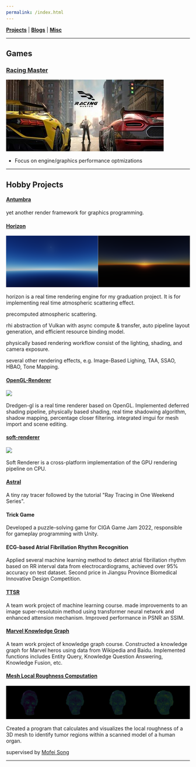 ```yaml
---
permalink: /index.html
---
```


[**Projects**](/projects.md) | [**Blogs**](/blogs.md) | [**Misc**](/misc.md)

---

## Games

### [Racing Master](https://www.racingmaster.game/)

![](figs/rm.jpg)

- Focus on engine/graphics performance optmizations

---

## Hobby Projects


#### [Antumbra](https://github.com/hanyangl5/antumbra)


yet another render framework for graphics programming.

#### [Horizon](https://github.com/hanyangl5/horizon)


![](https://github.com/hanyangl5/horizon/blob/main/docs/figs/samples/atmosphere.png?raw=true)

horizon is a real time rendering engine for my graduation project. It is for implementing real time atmospheric scattering effect.

precomputed atmospheric scattering.

rhi abstraction of Vulkan with async compute & transfer, auto pipeline layout generation, and efficient resource binding model.

physically based rendering workflow consist of the lighting, shading, and camera exposure. 

several other rendering effects, e.g. Image-Based Lighing, TAA, SSAO, HBAO, Tone Mapping.


#### [OpenGL-Renderer](https://github.com/hanyangl5/OpenGL-Renderer)


![](https://raw.githubusercontent.com/hanyangl5/Dredgen-gl/main/resources/figs/ex3_224.png?token=GHSAT0AAAAAACA5MFHX6OLSYPUXLRRYQSJAZDF44UQ)

Dredgen-gl is a real time renderer based on OpenGL. Implemented deferred shading pipeline, physically based shading, real time shadowing algorithm, shadow mapping, percentage closer filtering.
integrated imgui for mesh import and scene editing.


#### [soft-renderer](https://github.com/hanyangl5/soft-renderer)

![](https://github.com/v4vendeta/soft-renderer/raw/master/figs/output_224.png)

Soft Renderer is a cross-platform implementation of the GPU rendering pipeline on CPU.


#### [Astral](https://github.com/hanyangl5/Astral)

A tiny ray tracer followed by the tutorial "Ray Tracing in One Weekend Series".

#### Trick Game

Developed a puzzle-solving game for CIGA Game Jam 2022, responsible for gameplay programming with Unity.

#### ECG-based Atrial Fibrillation Rhythm Recognition

Applied several machine learning method to detect atrial fibrillation rhythm based on RR interval data from electrocardiograms, achieved over 95% accuracy on test dataset. Second price in Jiangsu Province Biomedical Innovative Design Competition.

#### [TTSR](https://github.com/Luciferbobo/TTSR_b2)

A team work project of machine learning course. made improvements to an image super-resolutoin method using transformer neural network and enhanced attension mechanism. Improved performance in PSNR an SSIM.

#### [Marvel Knowledge Graph](https://github.com/hanyangl5/Marvel_KG)

A team work project of knowledge graph course. Constructed a knowledge graph for Marvel heros using data from Wikipedia and Baidu. Implemented functions includes Entity Query, Knowledge Question Answering, Knowledge Fusion, etc.

#### [Mesh Local Roughness Computation](https://github.com/hanyangl5/MeshLocalRoughness)

![](https://github.com/hanyangl5/MeshLocalRoughness/raw/main/figs/venus.png)

Created a program that calculates and visualizes the local roughness of a 3D mesh to identify tumor regions within a scanned model of a human organ.

supervised by [Mofei Song](http://palm.seu.edu.cn/smf/index.html)

---